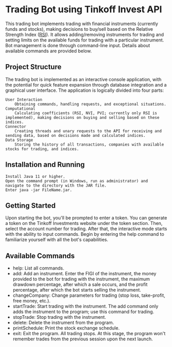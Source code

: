 # Trading Bot using Tinkoff Invest API

This trading bot implements trading with financial instruments (currently funds and stocks), making decisions to buy/sell based on the Relative Strength Index (<a href="https://en.wikipedia.org/wiki/Relative_strength_index">RSI</a>). It allows adding/removing instruments for trading and setting limits on the available funds for trading with a particular instrument. Bot management is done through command-line input. Details about available commands are provided below.
## Project Structure

The trading bot is implemented as an interactive console application, with the potential for quick feature expansion through database integration and a graphical user interface. The application is logically divided into four parts:

    User Interaction
        Obtaining commands, handling requests, and exceptional situations.
    Computational
        Calculating coefficients (RSI, NVI, PVI; currently only RSI is implemented), making decisions on buying and selling based on these indices.
    Connector
        Creating threads and unary requests to the API for receiving and sending data, based on decisions made and calculated indices.
    Data Storage
        Storing the history of all transactions, companies with available stocks for trading, and indices.

## Installation and Running

    Install Java 11 or higher.
    Open the command prompt (in Windows, run as administrator) and navigate to the directory with the JAR file.
    Enter java -jar FileName.jar.

## Getting Started

Upon starting the bot, you'll be prompted to enter a token. You can generate a token on the Tinkoff Investments website under the token section. Then, select the account number for trading. After that, the interactive mode starts with the ability to input commands. Begin by entering the help command to familiarize yourself with all the bot's capabilities.
## Available Commands
<ul>
<li>help: List all commands.
<li>add: Add an instrument. Enter the FIGI of the instrument, the money provided to the bot for trading with the instrument, the maximum drawdown percentage, after which a sale occurs, and the profit percentage, after which the bot starts selling the instrument.
<li>changeCompany: Change parameters for trading (stop loss, take-profit, free money, etc.).
<li>startTrade: Start trading with the instrument. The add command only adds the instrument to the program; use this command for trading.
<li>stopTrade: Stop trading with the instrument.
<li>delete: Delete the instrument from the program.
<li>printSchedule: Print the stock exchange schedule.
<li>exit: Exit the program. All trading stops. At this stage, the program won't remember trades from the previous session upon the next launch.
